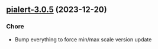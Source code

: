 

## [pialert-3.0.5](https://github.com/truecharts/charts/compare/pialert-3.0.4...pialert-3.0.5) (2023-12-20)

### Chore

- Bump everything to force min/max scale version update
  
  